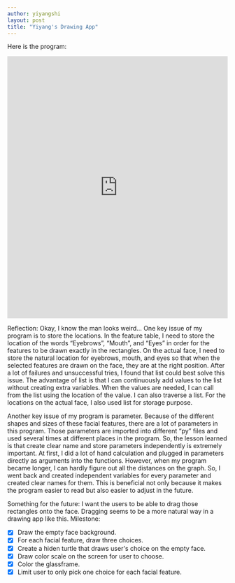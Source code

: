 ```yaml
---
author: yiyangshi
layout: post
title: "Yiyang's Drawing App"
---
```


Here is the program:
<iframe src="https://trinket.io/embed/python/615dee82e2" width="100%" height="600" frameborder="0" marginwidth="0" marginheight="0" allowfullscreen></iframe>


Reflection:
Okay, I know the man looks weird…
One key issue of my program is to store the locations. In the feature table, I need to store the location of the words “Eyebrows”, “Mouth”, and “Eyes” in order for the features to be drawn exactly in the rectangles. On the actual face, I need to store the natural location for eyebrows, mouth, and eyes so that when the selected features are drawn on the face, they are at the right position. After a lot of failures and unsuccessful tries, I found that list could best solve this issue. The advantage of list is that I can continuously add values to the list without creating extra variables. When the values are needed, I can call from the list using the location of the value. I can also traverse a list. For the locations on the actual face, I also used list for storage purpose.

Another key issue of my program is parameter. Because of the different shapes and sizes of these facial features, there are a lot of parameters in this program. Those parameters are imported into different “py” files and used several times at different places in the program. So, the lesson learned is that create clear name and store parameters independently is extremely important. At first, I did a lot of hand calculation and plugged in parameters directly as arguments into the functions. However, when my program became longer, I can hardly figure out all the distances on the graph. So, I went back and created independent variables for every parameter and created clear names for them. This is beneficial not only because it makes the program easier to read but also easier to adjust in the future. 

Something for the future:
I want the users to be able to drag those rectangles onto the face. Dragging seems to be a more natural way in a drawing app like this. 
Milestone:
- [x] Draw the empty face background.
- [x] For each facial feature, draw three choices.
- [x] Create a hiden turtle that draws user's choice on the empty face.
- [x] Draw color scale on the screen for user to choose.
- [x] Color the glassframe.
- [x] Limit user to only pick one choice for each facial feature.
